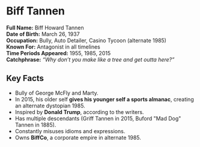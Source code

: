 # Biff Tannen

**Full Name:** Biff Howard Tannen  
**Date of Birth:** March 26, 1937  
**Occupation:** Bully, Auto Detailer, Casino Tycoon (alternate 1985)  
**Known For:** Antagonist in all timelines  
**Time Periods Appeared:** 1955, 1985, 2015  
**Catchphrase:** *“Why don’t you make like a tree and get outta here?”*

## Key Facts
- Bully of George McFly and Marty.
- In 2015, his older self **gives his younger self a sports almanac**, creating an alternate dystopian 1985.
- Inspired by **Donald Trump**, according to the writers.
- Has multiple descendants (Griff Tannen in 2015, Buford "Mad Dog" Tannen in 1885).
- Constantly misuses idioms and expressions.
- Owns **BiffCo**, a corporate empire in alternate 1985.
